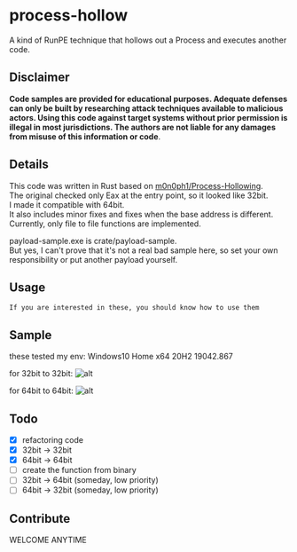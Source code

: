 process-hollow
===

A kind of RunPE technique that hollows out a Process and executes another code.

## Disclaimer
**Code samples are provided for educational purposes. Adequate defenses can only be built by researching attack techniques available to malicious actors. Using this code against target systems without prior permission is illegal in most jurisdictions. The authors are not liable for any damages from misuse of this information or code**.

## Details
This code was written in Rust based on [m0n0ph1/Process-Hollowing](https://github.com/m0n0ph1/Process-Hollowing).</br>
The original checked only Eax at the entry point, so it looked like 32bit.</br>
I made it compatible with 64bit.</br>
It also includes minor fixes and fixes when the base address is different.</br>
Currently, only file to file functions are implemented.</br>

payload-sample.exe is crate/payload-sample.</br>
But yes, I can't prove that it's not a real bad sample here, so set your own responsibility or put another payload yourself.</br>

## Usage
`If you are interested in these, you should know how to use them`

## Sample

these tested my env:
Windows10 Home x64 20H2 19042.867

for 32bit to 32bit:
![alt](./images/sample_32_to_32.gif)

for 64bit to 64bit:
![alt](./images/sample_64_to_64.gif)

## Todo
- [x] refactoring code
- [x] 32bit -> 32bit
- [x] 64bit -> 64bit
- [ ] create the function from binary
- [ ] 32bit -> 64bit (someday, low priority)
- [ ] 64bit -> 32bit (someday, low priority)

## Contribute
WELCOME ANYTIME
